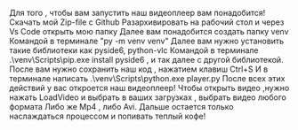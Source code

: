 Для того , чтобы вам запустить наш видеоплеер вам понадобится!
Скачать мой Zip-file с Github
Разархивировать на рабочий стол и через Vs Code открыть мою папку
Далее вам понадобится создать папку venv
Командой в терминале "py -m venv venv"
Далее вам нужно установить такие библиотеки как pyside6, python-vlc
Командой в терминале .\venv\Scripts\pip.exe install pyside6 , и так далее с другой библиотекой.
После вам нужно сохранить наш код , нажатием клавиш Ctrl+S
И в терминале написать .\venv\Scripts\python.exe player.py
После всех этих действий у вас откроется наш видеоплеер!
Чтобы открыть видео ,нужно нажать LoadVideo и выбрать в ваших загрузках , выбрать видео любого формата
Либо же Mp4 , либо Avi.
Дальше остается только наслаждаться процессом и попивать теплый кофе!
